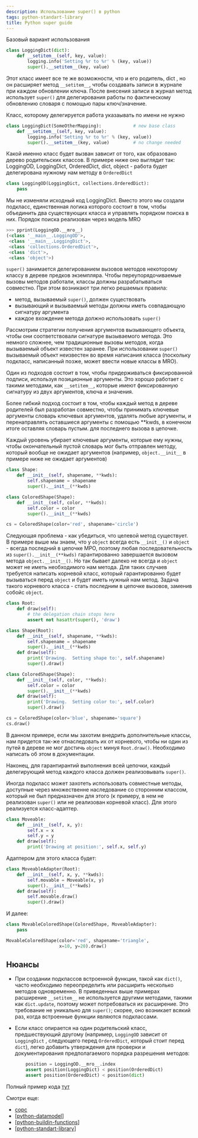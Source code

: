 ```yaml
---
description: Использование super() в python
tags: python-standart-library
title: Python super guide
---
```

Базовый вариант использования

```python
class LoggingDict(dict):
    def __setitem__(self, key, value):
        logging.info('Setting %r to %r' % (key, value))
        super().__setitem__(key, value)
```

Этот класс имеет все те же возможности, что и его родитель, dict , но он расширяет метод `__setitem__`, чтобы создавать записи в журнале при каждом обновлении ключа. После внесения записи в журнал метод использует `super()` для делегирования работы по фактическому обновлению словаря с помощью пары ключ/значение.

Класс, которому делегируется работа указаывать по имени не нужно

```python
class LoggingDict(SomeOtherMapping):            # new base class
    def __setitem__(self, key, value):
        logging.info('Setting %r to %r' % (key, value))
        super().__setitem__(key, value)         # no change needed
```

Какой именно класс будет вызван зависит от того, как образовано дерево родительских классов. В примере ниже оно выглядит так: LoggingOD, LoggingDict, OrderedDict, dict, object - работа будет делегирована нужному нам методу в `OrderedDict`

```python
class LoggingOD(LoggingDict, collections.OrderedDict):
    pass
```

Мы не изменяли исходный код LoggingDict. Вместо этого мы создали подкласс, единственная логика которого состоит в том, чтобы объединить два существующих класса и управлять порядком поиска в них. Порядок поиска реализован через модель MRO

```python
>>> pprint(LoggingOD.__mro__)
(<class '__main__.LoggingOD'>,
 <class '__main__.LoggingDict'>,
 <class 'collections.OrderedDict'>,
 <class 'dict'>,
 <class 'object'>)
 ```

`super()` занимается делегированием вызовов методов некоторому классу в дереве предков экземпляра. Чтобы переупорядочиваемые вызовы методов работали, классы должны разрабатываться совместно. При этом возникают три легко решаемых правила:

- метод, вызываемый `super()`, должен существовать
- вызывающий и вызываемый методы должны иметь совпадающую сигнатуру аргумента
- каждое вхождение метода должно использовать `super()`

Рассмотрим стратегии получения аргументов вызывающего объекта, чтобы они соответствовали сигнатуре вызываемого метода. Это немного сложнее, чем традиционные вызовы методов, когда вызываемый объект известен заранее. При использовании `super()` вызываемый объект неизвестен во время написания класса (поскольку подкласс, написанный позже, может ввести новые классы в MRO).

Один из подходов состоит в том, чтобы придерживаться фиксированной подписи, используя позиционные аргументы. Это хорошо работает с такими методами, как `__setitem__`, которые имеют фиксированную сигнатуру из двух аргументов, ключа и значения.

Более гибкий подход состоит в том, чтобы каждый метод в дереве родителей был разработан совместно, чтобы принимать ключевые аргументы словарь ключевых аргументов, удалять любые аргументы, и перенаправлять оставшиеся аргументы с помощью **kwds, в конечном итоге оставляя словарь пустым. для последнего вызова в цепочке.

Каждый уровень убирает ключевые аргументы, которые ему нужны, чтобы окончательный пустой словарь мог быть отправлен методу, который вообще не ожидает аргументов (например, `object.__init__` в примере ниже не ожидает аргументов)

```python
class Shape:
    def __init__(self, shapename, **kwds):
        self.shapename = shapename
        super().__init__(**kwds)

class ColoredShape(Shape):
    def __init__(self, color, **kwds):
        self.color = color
        super().__init__(**kwds)

cs = ColoredShape(color='red', shapename='circle')
```

Следующая проблема - как убедиться, что целевой метод существует. В примере выше мы знаем, что у `object` всегда есть `__init__()` и `object` - всегда последний в цепочке МРО, поэтому любая последовательность из `super().__init__(**kwds)` гарантированно завершается вызовом метода `object.__init__()`. Но так бывает далеко не всегда и `object` может не иметь необходимого нам метода. Для таких случаев требуется написать корневой класс, который гарантированно будет вызываться перед `object` и будет иметь нужный нам метод. Задача такого корневого класса - стать последним в цепочке вызовов, заменив собойс `object`.

```python
class Root:
    def draw(self):
        # the delegation chain stops here
        assert not hasattr(super(), 'draw')

class Shape(Root):
    def __init__(self, shapename, **kwds):
        self.shapename = shapename
        super().__init__(**kwds)
    def draw(self):
        print('Drawing.  Setting shape to:', self.shapename)
        super().draw()

class ColoredShape(Shape):
    def __init__(self, color, **kwds):
        self.color = color
        super().__init__(**kwds)
    def draw(self):
        print('Drawing.  Setting color to:', self.color)
        super().draw()

cs = ColoredShape(color='blue', shapename='square')
cs.draw()
```

В данном примере, если мы захотим внедрить дополнительные классы, нам придется так-же отнаследовать их от корневого, чтобы ни один из путей в дереве не мог достичь `object` минуя `Root.draw()`. Необходимо написать об этом в документации.

Наконец, для гарантирантий выполнения всей цепочки, каждый делегирующий метод каждого класса должен реализовывать `super()`.

Иногда подкласс может захотеть использовать совместные методы, доступные через множественне наследование со сторонним классом, который не был предназначен для этого (к примеру, в нем не реализован `super()` или не реализован корневой класс). Для этого реализуется класс-адаптер.

```python
class Moveable:
    def __init__(self, x, y):
        self.x = x
        self.y = y
    def draw(self):
        print('Drawing at position:', self.x, self.y)
```

Адаптером для этого класса будет:

```python
class MoveableAdapter(Root):
    def __init__(self, x, y, **kwds):
        self.movable = Moveable(x, y)
        super().__init__(**kwds)
    def draw(self):
        self.movable.draw()
        super().draw()
```

И далее:

```python
class MovableColoredShape(ColoredShape, MoveableAdapter):
    pass

MovableColoredShape(color='red', shapename='triangle',
                    x=10, y=20).draw()
```

## Нюансы

- При создании подклассов встроенной функции, такой как `dict()`, часто необходимо переопределить или расширить несколько методов одновременно. В приведенных выше примерах расширение `__setitem__` не используется другими методами, такими как `dict.update`, поэтому может потребоваться их расширение. Это требование не уникально для `super()`; скорее, оно возникает всякий раз, когда встроенные функции являются подклассами.
- Если класс опирается на один родительский класс, предшествующий другому (например, `LoggingOD` зависит от  `LoggingDict` , следующего перед `OrderedDict`, который стоит перед `dict`), легко добавить утверждения для проверки и документирования предполагаемого порядка разрешения методов:

    ```python
        position = LoggingOD.__mro__.index
        assert position(LoggingDict) < position(OrderedDict)
        assert position(OrderedDict) < position(dict)
    ```

Полный пример кода [тут](https://code.activestate.com/recipes/577720-how-to-use-super-effectively/)

Смотри еще:

- [сорс](https://rhettinger.wordpress.com/2011/05/26/super-considered-super/)
- [[python-datamodel]]
- [[python-buildin-functions]]
- [[python-standart-library]]

[//begin]: # "Autogenerated link references for markdown compatibility"
[python-datamodel]: ../lists/python-datamodel "Python datamodel"
[python-buildin-functions]: python-buildin-functions "Python build-in functions"
[python-standart-library]: ../lists/python-standart-library "Стандартная библиотека python и полезные ресурсы"
[//end]: # "Autogenerated link references"